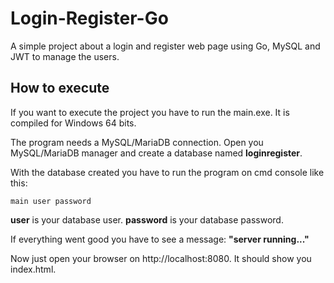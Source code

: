 # Login-Register-Go
A simple project about a login and register web page using Go, MySQL and JWT to manage the users.

## How to execute
If you want to execute the project you have to run the main.exe. It is compiled for Windows 64 bits.

The program needs a MySQL/MariaDB connection. Open you MySQL/MariaDB manager and create a database named **loginregister**.

With the database created you have to run the program on cmd console like this:
```
main user password
```
**user** is your database user.
**password** is your database password.

If everything went good you have to see a message: **"server running..."**

Now just open your browser on http://localhost:8080. It should show you index.html.
